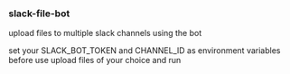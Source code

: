 ### slack-file-bot
upload files to multiple slack channels using the bot

set your SLACK_BOT_TOKEN and CHANNEL_ID as environment variables before use
upload files of your choice and run

